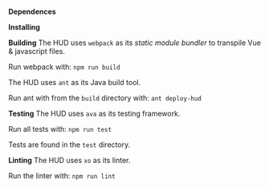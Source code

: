 **Dependences**


**Installing**


**Building**
The HUD uses `webpack` as its *static module bundler* to transpile Vue & javascript files.

Run webpack with:
`npm run build`

The HUD uses `ant` as its Java build tool.

Run ant with from the `build` directory with:
`ant deploy-hud`

**Testing**
The HUD uses `ava` as its testing framework.

Run all tests with:
`npm run test`

Tests are found in the `test` directory.

**Linting**
The HUD uses `xo` as its linter.

Run the linter with:
`npm run lint`
